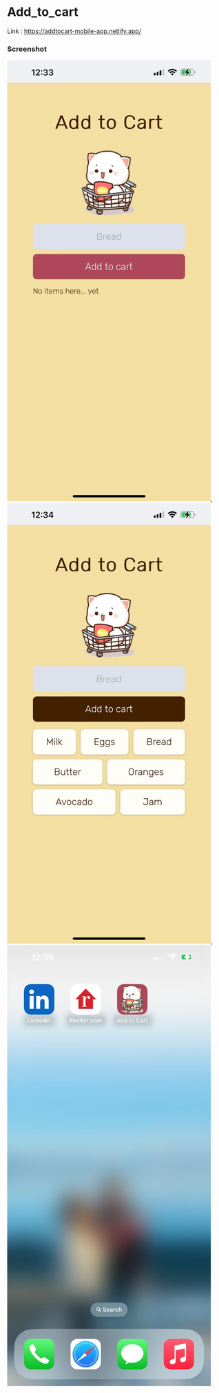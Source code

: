 # Add_to_cart
 
Link : https://addtocart-mobile-app.netlify.app/

### Screenshot

![screenshot](/Screenshots/screenshot_1.jpeg),![screenshot](/Screenshots/screenshot_2.jpeg),![screenshot](/Screenshots/screenshot_3.jpeg)
